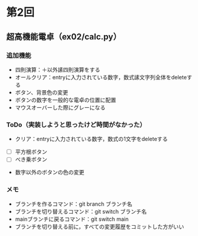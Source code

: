 
# 第2回
## 超高機能電卓（ex02/calc.py）
### 追加機能
- 四則演算：＋以外䛾四則演算をする
- オールクリア：entryに入力されている数字，数式䛾文字列全体をdeleteする
- ボタン、背景色の変更
- ボタンの数字を一般的な電卓の位置に配置
- マウスオーバーした際にグレーになる
### ToDo（実装しようと思ったけど時間がなかった）
- クリア：entryに入力されている数字，数式の1文字をdeleteする
- [ ] 平方根ボタン
- [ ] べき乗ボタン
- 数字以外のボタンの色の変更
### メモ
- ブランチを作るコマンド：git branch ブランチ名
- ブランチを切り替えるコマンド：git switch ブランチ名
- mainブランチに戻るコマンド：git switch main
- ブランチを切り替える前に，すべての変更履歴をコミットした方がいい